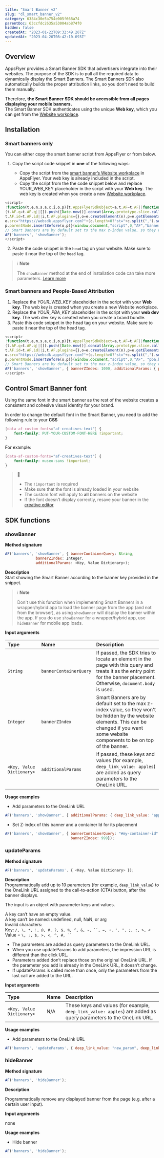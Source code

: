 ```yaml
---
title: "Smart Banner v2"
slug: "dl_smart_banner_v2"
category: 6384c30e5a754e005f668a74
parentDoc: 63ccfdc2635a53004ab874f0
hidden: false
createdAt: "2023-01-22T09:32:49.207Z"
updatedAt: "2023-04-20T08:42:10.093Z"
---
```

## Overview

AppsFlyer provides a Smart Banner SDK that advertisers integrate into their websites. The purpose of the SDK is to pull all the required data to dynamically display the Smart Banners. The Smart Banners SDK also automatically builds the proper attribution links, so you don't need to build them manually.

Therefore, **the Smart Banner SDK should be accessible from all pages displaying your mobile banners.**  
The Smart Banner SDK authenticates using the unique **Web key**, which you can get from the [Website workplace](https://support.appsflyer.com/hc/en-us/articles/360000764837#1-website-setup).

## Installation

### Smart banners only

You can either copy the smart banner script from AppsFlyer or from below.

1. Copy the script code snippet in **one** of the following ways:

   - Copy the script from the [smart banner’s Website workplace](https://support.appsflyer.com/hc/en-us/articles/360000764837-Smart-Banners-mobile-web-to-app-#1-website-workplace-setup) in AppsFlyer. Your web key is already included in the script.
   - Copy the script from the the code snippet below and replace YOUR_WEB_KEY placeholder in the script with your **Web key**. The web key is created when you create a new [Website workplace](https://support.appsflyer.com/hc/en-us/articles/360000764837-Smart-Banners-mobile-web-to-app-#1-website-workplace-setup).

```js
<script>
!function(t,e,n,s,a,c,i,o,p){t.AppsFlyerSdkObject=a,t.AF=t.AF||function(){
(t.AF.q=t.AF.q||[]).push([Date.now()].concat(Array.prototype.slice.call(arguments)))},
t.AF.id=t.AF.id||i,t.AF.plugins={},o=e.createElement(n),p=e.getElementsByTagName(n)[0],o.async=1,
o.src="https://websdk.appsflyer.com?"+(c.length>0?"st="+c.split(",").sort().join(",")+"&":"")+(i.length>0?"af_id="+i:""),
p.parentNode.insertBefore(o,p)}(window,document,"script",0,"AF","banners",{banners: {key: ">>>>>YOUR_WEB_KEY<<<<"}});
// Smart Banners are by default set to the max z-index value, so they won't be hidden by the website elements. This can be changed if you want some website components to be on top of the banner.
AF('banners', 'showBanner');
</script>
```

2. Paste the code snippet in the `head` tag on your website. Make sure to paste it near the top of the `head` tag.

> ℹ️ **Note**
> 
> The `showBanner` method at the end of installation code can take more parameters. [Learn more](#showbanner)

### Smart banners and People-Based Attribution

1. Replace the _YOUR_WEB_KEY_ placeholder in the script with your **Web key**. The web key is created when you create a new Website workplace.
2. Replace the _YOUR_PBA_KEY_ placeholder in the script with your **web dev key**. The web dev key is created when you create a brand bundle. 
3. Paste this code snippet in the head tag on your website. Make sure to paste it near the top of the head tag.

```js
<script>
!function(t,e,n,s,a,c,i,o,p){t.AppsFlyerSdkObject=a,t.AF=t.AF||function(){
(t.AF.q=t.AF.q||[]).push([Date.now()].concat(Array.prototype.slice.call(arguments)))},
t.AF.id=t.AF.id||i,t.AF.plugins={},o=e.createElement(n),p=e.getElementsByTagName(n)[0],o.async=1,
o.src="https://websdk.appsflyer.com?"+(c.length>0?"st="+c.split(",").sort().join(",")+"&":"")+(i.length>0?"af_id="+i:""),
p.parentNode.insertBefore(o,p)}(window,document,"script",0,"AF", "pba,banners",{pba: {webAppId: "YOUR_PBA_KEY"}, banners: {key: "YOUR_WEB_KEY"}});
// Smart Banners are by default set to the max z-index value, so they won't be hidden by the website elements. This can be changed if you want some website components to be on top of the banner.
AF('banners', 'showBanner', { bannerZIndex: 1000, additionalParams: { p1: "v1", p2: "v2"}});
</script>
```



## Control Smart Banner font

Using the same font in the smart banner as the rest of the website creates a consistent and cohesive visual identity for your brand. 

In order to change the default font in the Smart Banner, you need to add the following rule to your **CSS**

```css
[data-af-custom-fonts="af-creatives-text"] {
    font-family: PUT-YOUR-CUSTOM-FONT-HERE !important;
}
```

For example:

```css
[data-af-custom-fonts="af-creatives-text"] {
    font-family: museo-sans !important;
}
```



> 🚧 
> 
> - The `!important` is required
> - Make sure that the font is already loaded in your website
> - The custom font will apply to **all** banners on the website
> - If the font doesn't display correctly, resave your banner in the [creative editor](https://support.appsflyer.com/hc/en-us/articles/360000764837#3-banner-setup)

## SDK functions

### showBanner

**Method signature**

```JavaScript
AF('banners', 'showBanner', { bannerContainerQuery: String,
              bannerZIndex: Integer,              
              additionalParams: <Key, Value Dictionary>);
```



**Description**  
Start showing the Smart Banner according to the banner key provided in the snippet.

> ℹ️ **Note**
> 
> Don't use this function when implementing Smart Banners in a wrapper/hybrid app to load the banner page from the app (and not from the browser), as using `showBanner` will display the banner within the app. If you do use `showBanner` for a wrapper/hybrid app, use `hideBanner` for mobile app loads.

**Input arguments**

| Type                      | Name                   | Description                                                                                                                                                                                     |
| :------------------------ | :--------------------- | :---------------------------------------------------------------------------------------------------------------------------------------------------------------------------------------------- |
| `String`                  | `bannerContainerQuery` | If passed, the SDK tries to locate an element in the page with this query and treats it as the entry point for the banner placement. Otherwise, `document.body` is used.                        |
| `Integer`                 | `bannerZIndex`         | Smart Banners are by default set to the max z-index value, so they won't be hidden by the website elements. This can be changed if you want some website components to be on top of the banner. |
| `<Key, Value Dictionary>` | `additionalParams`     | If passed, these keys and values (for example, `deep_link_value: apples`) are added as query parameters to the OneLink URL.                                                                     |

**Usage examples**

- Add parameters to the OneLink URL

```js
AF('banners', 'showBanner', { additionalParams: { deep_link_value: "apples", deep_link_sub1: "22", af_adset: "my_adset"}});
```



- Set Z-index of this banner and a container Id for its placement

```js
AF('banners', 'showBanner', { bannerContainerQuery: "#my-container-id"
                              bannerZIndex: 999});
```



### updateParams

**Method signature**

```js
AF('banners', 'updateParams', { <Key, Value Dictionary> });
```



**Description**  
Programmatically add up to 10 parameters (for example, `deep_link_value`) to the OneLink URL assigned to the call-to-action (CTA) button, after the banner displays. 

The input is an object with parameter keys and values.

A key can’t have an empty value.  
A key can’t be named: undefined, null, NaN, or arg  
Invalid characters:  
Key: ```/, \, *, !, @, #, ?, $, %, ^, &, ~, ``, =, +, ', ", ;, :, >, <```  
Value = ```\, ;, $, >, <, ^, #, `` ```

- The parameters are added as query parameters to the OneLink URL. 
- When you use updateParams to add parameters, the impression URL is different than the click URL.
- Parameters added don’t replace those on the original OneLink URL. If the parameter you add is already in the OneLink URL, it doesn’t change. 
- If updateParams is called more than once, only the parameters from the last call are added to the URL.

**Input arguments**

| Type                      | Name | Description                                                                                                      |
| :------------------------ | :--- | :--------------------------------------------------------------------------------------------------------------- |
| `<Key, Value Dictionary>` | N/A  | These keys and values (for example, `deep_link_value: apples`) are added as query parameters to the OneLink URL. |

**Usage examples**

- Add parameters to the OneLink URL

```js
AF('banners', 'updateParams', { deep_link_value: "new_param", deep_link_sub4: "gg_77", af_ad: "new_ad_param"});
```



### hideBanner

**Method signature**

```js
AF('banners', 'hideBanner');
```



**Description**  

Programmatically remove any displayed banner from the page (e.g. after a certain user input). 

**Input arguments**

none

**Usage examples**

- Hide banner

```js
AF('banners', 'hideBanner');
```